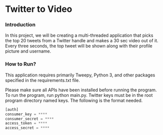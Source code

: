 # Twitter to Video

### Introduction
In this project, we will be creating a multi-threaded application that picks the top 20 tweets from a Twitter handle and makes a 30 sec video out of it.
Every three seconds, the top tweet will be shown along with their profile picture and username.

### How to Run?
This application requires primarily Tweepy, Python 3, and other packages specified in the requirements.txt file.

Please make sure all APIs have been installed before running the program. To run the program, run python main.py. 
Twitter keys must be in the root program directory named keys. The following is the format needed.

```python
[auth]
consumer_key = ****
consumer_secret = ****
access_token = ****
access_secret = ****
```
